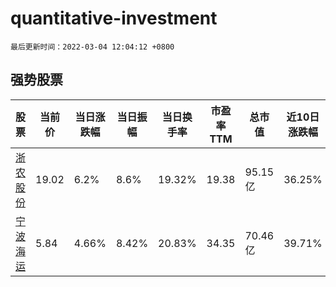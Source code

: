 # quantitative-investment

`最后更新时间：2022-03-04 12:04:12 +0800`

## 强势股票

|股票|当前价|当日涨跌幅|当日振幅|当日换手率|市盈率TTM|总市值|近10日涨跌幅|
|----|----|----|----|----|----|----|----|
|[浙农股份](https://xueqiu.com/S/SZ002758)|19.02|6.2%|8.6%|19.32%|19.38|95.15亿|36.25%|
|[宁波海运](https://xueqiu.com/S/SH600798)|5.84|4.66%|8.42%|20.83%|34.35|70.46亿|39.71%|
